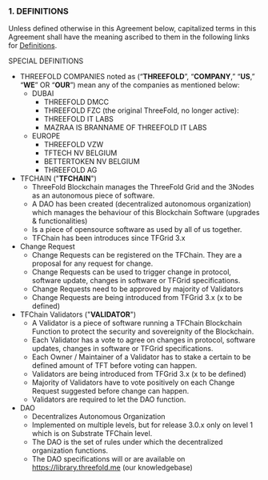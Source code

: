 ### 1. DEFINITIONS

Unless defined otherwise in this Agreement below, capitalized terms in this Agreement shall have the meaning ascribed to them in the following links for [Definitions](threefold:definitions_concepts).

SPECIAL DEFINITIONS

- THREEFOLD COMPANIES noted as  (“**THREEFOLD**”, “**COMPANY**,” “**US**,” “**WE**” OR “**OUR**”) mean any of the companies as mentioned below:
    - DUBAI
        - THREEFOLD DMCC 
        - THREEFOLD FZC (the original ThreeFold, no longer active):
        - THREEFOLD IT LABS
        - MAZRAA IS BRANNAME OF THREEFOLD IT LABS
    - EUROPE
        - THREEFOLD VZW
        - TFTECH NV BELGIUM
        - BETTERTOKEN NV BELGIUM
        - THREEFOLD AG
- TFCHAIN ("**TFCHAIN**") 
    - ThreeFold Blockchain manages the ThreeFold Grid and the 3Nodes as an autonomous piece of software.
    - A DAO has been created (decentralized autonomous organization) which manages the behaviour of this Blockchain Software (upgrades & functionalities)
    - Is a piece of opensource software as used by all of us together.
    - TFChain has been introduces since TFGrid 3.x
- Change Request
    - Change Requests can be registered on the TFChain. They are a proposal for any request for change.
    - Change Requests can be used to trigger change in protocol, software update, changes in software or TFGrid specifications.
    - Change Requests need to be approved by majority of Validators
    - Change Requests are being introduced from TFGrid 3.x (x to be defined)
- TFChain Validators ("**VALIDATOR**") 
    - A Validator is a piece of software running a TFChain Blockchain Function to protect the security and sovereignity of the Blockchain.
    - Each Validator has a vote to agree on changes in protocol, software updates, changes in software or TFGrid specifications.
    - Each Owner / Maintainer of a Validator has to stake a certain to be defined amount of TFT before voting can happen.
    - Validators are being introduced from TFGrid 3.x (x to be defined)
    - Majority of Validators have to vote positively on each Change Request suggested before change can happen.
    - Validators are required to let the DAO function. 
- DAO
    - Decentralizes Autonomous Organization
    - Implemented on multiple levels, but for release 3.0.x only on level 1 which is on Substrate TFChain level.
    - The DAO is the set of rules under which the decentralized organization functions.
    - The DAO specifications will or are available on https://library.threefold.me (our knowledgebase)
